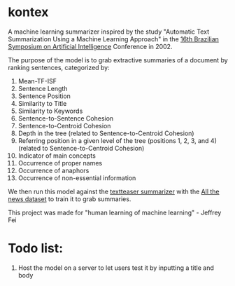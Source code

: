 # kontex

A machine learning summarizer inspired by the study "Automatic Text Summarization Using a Machine Learning Approach" in the [16th Brazilian Symposium on Artificial Intelligence](https://link.springer.com/book/10.1007/3-540-36127-8) Conference in 2002.

The purpose of the model is to grab extractive summaries of a document by ranking sentences, categorized by:
  1. Mean-TF-ISF
  2. Sentence Length
  3. Sentence Position
  4. Similarity to Title
  5. Similarity to Keywords
  6. Sentence-to-Sentence Cohesion
  7. Sentence-to-Centroid Cohesion
  8. Depth in the tree (related to Sentence-to-Centroid Cohesion)
  9. Referring position in a given level of the tree (positions 1, 2, 3, and 4) (related to Sentence-to-Centroid Cohesion)
  10. Indicator of main concepts
  11. Occurrence of proper names
  12. Occurrence of anaphors
  13. Occurrence of non-essential information
  
We then run this model against the [textteaser summarizer](http://www.datateaser.com/?textteaser) with the [All the news dataset](https://www.kaggle.com/snapcrack/all-the-news/data) to train it to grab summaries.

This project was made for "human learning of machine learning" - Jeffrey Fei

# Todo list:
1. Host the model on a server to let users test it by inputting a title and body
